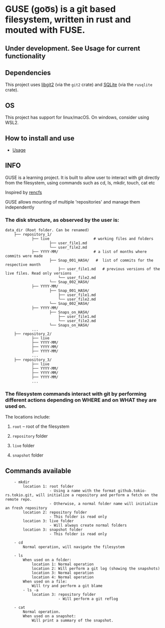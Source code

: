 # GUSE (goo͞s) is a git based filesystem, written in rust and mouted with FUSE.

## Under development. See Usage for current functionality

## Dependencies

This project uses [libgit2](https://libgit2.org/) (via the `git2` crate) and
[SQLite](https://sqlite.org/) (via the `rusqlite` crate).

## OS
This project has support for linux/macOS. On windows, consider using WSL2.

## How to install and use
- [Usage](readme/usage.md)

## INFO
GUSE is a learning project. It is built to allow user to interact with git directly from the filesystem, using commands such as cd, ls, mkdir, touch, cat etc

Inspired by [rencfs](https://github.com/xoriors/rencfs)

GUSE allows mounting of multiple 'repositories' and manage them independently
### The disk structure, as observed by the user is:
``` text
data_dir (Root folder. Can be renamed)
    ├── repository_1/
            ├── live                    # working files and folders
                    ├── user_file1.md
                    └── user_file2.md
            ├── YYYY-MM/                # a list of months where commits were made
                    ├── Snap_001_HASH/   #  list of commits for the respective month
                        ├── user_file1.md   # previous versions of the live files. Read only versions
                        └── user_file2.md
                    └── Snap_002_HASH/
            ├── YYYY-MM/               
                    ├── Snap_001_HASH/
                        ├── user_file1.md
                        └── user_file2.md
                    └── Snap_002_HASH/
            ├── YYYY-MM/                
                    ├── Snaps_on_HASH/
                        ├── user_file1.md
                        └── user_file2.md
                    └── Snaps_on_HASH/
            ...
    ├── repository_2/
            ├── live
            ├── YYYY-MM/
            ├── YYYY-MM/
            ├── YYYY-MM/
            ...
    ├── repository_3/
            ├── live
            ├── YYYY-MM/
            ├── YYYY-MM/
            ├── YYYY-MM/
            ...
```

### The filesystem commands interact with git by performing different actions depending on WHERE and on WHAT they are used on.
The locations include:

1. `root` – root of the filesystem

2. `repository` folder

3. `live` folder

4. `snapshot` folder

## Commands available
```
    - mkdir
        location 1: root folder
                    - Using a name with the format github.tokio-rs.tokio.git, will initialize a repository and perform a fetch on the remote repo.
                    - Otherwise, a normal folder name will initialize an fresh repository
        location 2: repository folder
                    - This folder is read only
        location 3: live folder
                    - Will always create normal folders
        location 3: snapshot folder
                    - This folder is read only

    - cd
        Normal operation, will navigate the filesystem

    - ls
        When used on a folder:
            location 1: Normal operation
            location 2: Will perform a git log (showing the snapshots)
            location 3: Normal operation
            location 4: Normal operation
        When used on a file:
            Will try and perform a git blame
        - ls -a
            location 3: repository folder
                        - Will perform a git reflog

    - cat
        Normal operation.
        When used on a snapshot: 
            Will print a summary of the snapshot.
